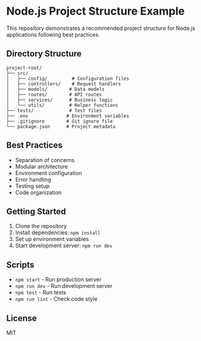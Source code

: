 # Node.js Project Structure Example

This repository demonstrates a recommended project structure for Node.js applications following best practices.

## Directory Structure

```
project-root/
├── src/
│   ├── config/         # Configuration files
│   ├── controllers/    # Request handlers
│   ├── models/        # Data models
│   ├── routes/        # API routes
│   ├── services/      # Business logic
│   └── utils/         # Helper functions
├── tests/             # Test files
├── .env              # Environment variables
├── .gitignore        # Git ignore file
└── package.json      # Project metadata
```

## Best Practices

- Separation of concerns
- Modular architecture
- Environment configuration
- Error handling
- Testing setup
- Code organization

## Getting Started

1. Clone the repository
2. Install dependencies: `npm install`
3. Set up environment variables
4. Start development server: `npm run dev`

## Scripts

- `npm start` - Run production server
- `npm run dev` - Run development server
- `npm test` - Run tests
- `npm run lint` - Check code style

## License

MIT